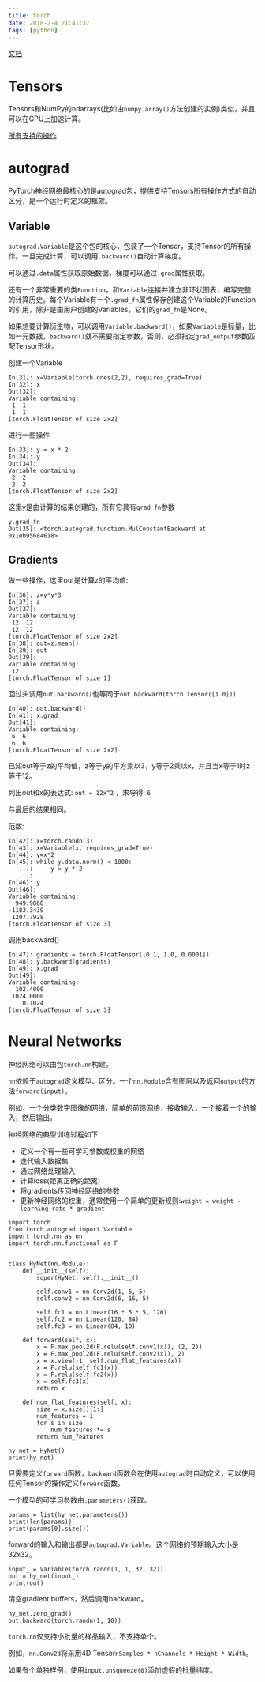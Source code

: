 ```yaml
---
title: torch
date: 2018-2-4 21:41:37
tags: [python]
---
```


[文档](http://pytorch.org/tutorials/beginner/blitz/tensor_tutorial.html)

# Tensors

Tensors和NumPy的ndarrays(比如由`numpy.array()`方法创建的实例)类似，并且可以在GPU上加速计算。

[所有支持的操作](http://pytorch.org/docs/master/torch.html)

# autograd

PyTorch神经网络最核心的是autograd包，提供支持Tensors所有操作方式的自动区分，是一个运行时定义的框架。

## Variable

`autograd.Variable`是这个包的核心，包装了一个Tensor，支持Tensor的所有操作。一旦完成计算，可以调用`.backward()`自动计算梯度。

可以通过`.data`属性获取原始数据，梯度可以通过`.grad`属性获取。

还有一个非常重要的类`Function`，和`Variable`连接并建立非环状图表，编写完整的计算历史。每个Variable有一个`.grad_fn`属性保存创建这个Variable的Function的引用，除非是由用户创建的Variables，它们的`grad_fn`是None。

如果想要计算衍生物，可以调用`Variable.backward()`，如果`Variable`是标量，比如一元数据，`backward()`就不需要指定参数，否则，必须指定`grad_output`参数匹配Tensor形状。

创建一个Variable
```
In[31]: x=Variable(torch.ones(2,2), requires_grad=True)
In[32]: x
Out[32]: 
Variable containing:
 1  1
 1  1
[torch.FloatTensor of size 2x2]
```

进行一些操作
```
In[33]: y = x * 2
In[34]: y
Out[34]: 
Variable containing:
 2  2
 2  2
[torch.FloatTensor of size 2x2]
```

这里y是由计算的结果创建的，所有它具有`grad_fn`参数
```
y.grad_fn
Out[35]: <torch.autograd.function.MulConstantBackward at 0x1eb95684618>
```

## Gradients

做一些操作，这里out是计算z的平均值:
```
In[36]: z=y*y*3
In[37]: z
Out[37]: 
Variable containing:
 12  12
 12  12
[torch.FloatTensor of size 2x2]
In[38]: out=z.mean()
In[39]: out
Out[39]: 
Variable containing:
 12
[torch.FloatTensor of size 1]
```

回过头调用`out.backward()`也等同于`out.backward(torch.Tensor([1.0]))`

```
In[40]: out.backward()
In[41]: x.grad
Out[41]: 
Variable containing:
 6  6
 6  6
[torch.FloatTensor of size 2x2]
```

已知out等于z的平均值，z等于y的平方乘以3，y等于2乘以x，并且当x等于1时z等于12。

列出out和x的表达式: `out = 12x^2` ，求导得: `6`

与最后的结果相同。


范数:
```
In[42]: x=torch.randn(3)
In[43]: x=Variable(x, requires_grad=True)
In[44]: y=x*2
In[45]: while y.data.norm() < 1000:
   ...:     y = y * 2
   ...:     
In[46]: y
Out[46]: 
Variable containing:
  949.9868
-1183.3439
 1207.7928
[torch.FloatTensor of size 3]
```

调用backward()
```
In[47]: gradients = torch.FloatTensor([0.1, 1.0, 0.0001])
In[48]: y.backward(gradients)
In[49]: x.grad
Out[49]: 
Variable containing:
  102.4000
 1024.0000
    0.1024
[torch.FloatTensor of size 3]
```

# Neural Networks

神经网络可以由包`torch.nn`构建。

`nn`依赖于`autograd`定义模型、区分。一个`nn.Module`含有图层以及返回`output`的方法`forward(input)`。

例如，一个分类数字图像的网络，简单的前馈网络，接收输入，一个接着一个的输入，然后输出。

神经网络的典型训练过程如下:

+ 定义一个有一些可学习参数或权重的网络
+ 迭代输入数据集
+ 通过网络处理输入
+ 计算loss(距离正确的距离)
+ 将gradients传回神经网络的参数
+ 更新神经网络的权重，通常使用一个简单的更新规则:`weight = weight - learning_rate * gradient`

```
import torch
from torch.autograd import Variable
import torch.nn as nn
import torch.nn.functional as F


class HyNet(nn.Module):
    def __init__(self):
        super(HyNet, self).__init__()

        self.conv1 = nn.Conv2d(1, 6, 5)
        self.conv2 = nn.Conv2d(6, 16, 5)

        self.fc1 = nn.Linear(16 * 5 * 5, 120)
        self.fc2 = nn.Linear(120, 84)
        self.fc3 = nn.Linear(84, 10)

    def forward(self, x):
        x = F.max_pool2d(F.relu(self.conv1(x)), (2, 2))
        x = F.max_pool2d(F.relu(self.conv2(x)), 2)
        x = x.view(-1, self.num_flat_features(x))
        x = F.relu(self.fc1(x))
        x = F.relu(self.fc2(x))
        x = self.fc3(x)
        return x

    def num_flat_features(self, x):
        size = x.size()[1:]
        num_features = 1
        for s in size:
            num_features *= s
        return num_features

hy_net = HyNet()
print(hy_net)
```

只需要定义`forward`函数，`backward`函数会在使用`autograd`时自动定义，可以使用任何Tensor的操作定义`forward`函数。

一个模型的可学习参数由`.parameters()`获取。

```
params = list(hy_net.parameters())
print(len(params))
print(params[0].size())
```

forward的输入和输出都是`autograd.Variable`。这个网络的预期输入大小是32x32。

```
input_ = Variable(torch.randn(1, 1, 32, 32))
out = hy_net(input_)
print(out)
```

清空gradient buffers，然后调用backward。

```
hy_net.zero_grad()
out.backward(torch.randn(1, 10))
```

`torch.nn`仅支持小批量的样品输入，不支持单个。

例如，`nn.Conv2d`将采用4D	 Tensor`nSamples * nChannels * Height * Width`。

如果有个单独样例，使用`input.unsqueeze(0)`添加虚假的批量纬度。

